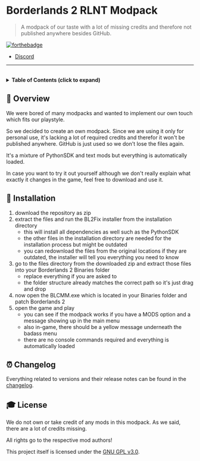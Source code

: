 # **Borderlands 2 RLNT Modpack**

> A modpack of our taste with a lot of missing credits and therefore not published anywhere besides GitHub.

[![forthebadge](https://forthebadge.com/images/badges/60-percent-of-the-time-works-every-time.svg)][Discord]

- [Discord]

---

<br>

<!-- Table of Contents -->
<details>
    <summary>
        <strong>Table of Contents (click to expand)</strong>
    </summary>

- [**Borderlands 2 RLNT Modpack**](#borderlands-2-rlnt-modpack)
  - [**📑 Overview**](#-overview)
  - [**🔧 Installation**](#-installation)
  - [**⏰ Changelog**](#-changelog)
  - [**🎓 License**](#-license)
</details>


## **📑 Overview**
We were bored of many modpacks and wanted to implement our own touch which fits our playstyle.

So we decided to create an own modpack. Since we are using it only for personal use, it's lacking a lot of required credits and therefor it won't be published anywhere. GitHub is just used so we don't lose the files again.

It's a mixture of PythonSDK and text mods but everything is automatically loaded.

In case you want to try it out yourself although we don't really explain what exactly it changes in the game, feel free to download and use it.


## **🔧 Installation**

1. download the repository as zip
2. extract the files and run the BL2Fix installer from the installation directory
   - this will install all dependencies as well such as the PythonSDK
   - the other files in the installation directory are needed for the installation process but might be outdated
   - you can redownload the files from the original locations if they are outdated, the installer will tell you everything you need to know
3. go to the files directory from the downloaded zip and extract those files into your Borderlands 2 Binaries folder
   - replace everything if you are asked to
   - the folder structure already matches the correct path so it's just drag and drop
4. now open the BLCMM.exe which is located in your Binaries folder and patch Borderlands 2
5. open the game and play
   - you can see if the modpack works if you have a MODS option and a message showing up in the main menu
   - also in-game, there should be a yellow message underneath the badass menu
   - there are no console commands required and everything is automatically loaded


## **⏰ Changelog**
Everything related to versions and their release notes can be found in the [changelog].


## **🎓 License**
We do not own or take credit of any mods in this modpack.
As we said, there are a lot of credits missing.

All rights go to the respective mod authors!

This project itself is licensed under the [GNU GPL v3.0][license].


<!-- Links -->
[Discord]: https://discordapp.com/invite/Q3qxws6
[changelog]: CHANGELOG.md
[license]: LICENSE.md
